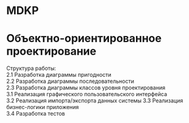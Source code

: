 # MDKP

# Объектно-ориентированное проектирование
Структура работы:    
2.1 Разработка диаграммы пригодности  
2.2 Разработка диаграммы последовательности  
2.3 Разработка диаграммы классов уровня проектирования  
3.1 Реализация графического пользовательского интерфейса  
3.2 Реализация импорта/экспорта данных системы
3.3 Реализация бизнес-логики приложения  
3.4 Разработка тестов

